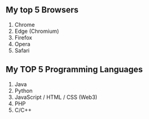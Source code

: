 ## My top 5 Browsers

1. Chrome
2. Edge (Chromium)
3. Firefox
4. Opera
5. Safari

## My TOP 5 Programming Languages

1. Java
1. Python
1. JavaScript / HTML / CSS (Web3)
1. PHP
1. C/C++
